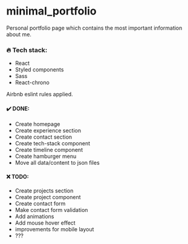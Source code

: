 # minimal_portfolio

Personal portfolio page which contains the most important information about me.

### 🔥 Tech stack:

- React
- Styled components
- Sass
- React-chrono

Airbnb eslint rules applied.

#### ✔️ DONE:

- Create homepage
- Create experience section
- Create contact section
- Create tech-stack component
- Create timeline component
- Create hamburger menu
- Move all data/content to json files

#### ❌ TODO:

- Create projects section
- Create project component
- Create contact form
- Make contact form validation
- Add animations
- Add mouse hover effect
- improvements for mobile layout
- ???
